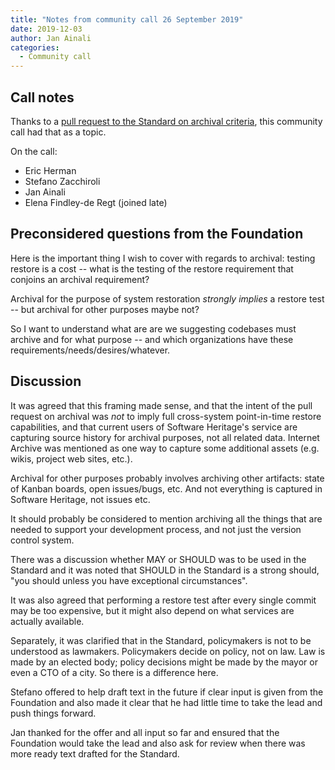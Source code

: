```yaml
---
title: "Notes from community call 26 September 2019"
date: 2019-12-03
author: Jan Ainali
categories:
  - Community call
---
```


## Call notes

Thanks to a [pull request to the Standard on archival criteria](https://github.com/publiccodenet/standard/pull/263), this community call had that as a topic.

On the call:
* Eric Herman
* Stefano Zacchiroli
* Jan Ainali
* Elena Findley-de Regt (joined late)

## Preconsidered questions from the Foundation

Here is the important thing I wish to cover with regards to archival: testing restore is a cost -- what is the testing of the restore requirement that conjoins an archival requirement?

Archival for the purpose of system restoration _strongly_ _implies_ a restore test -- but archival for other purposes maybe not?

So I want to understand what are are we suggesting codebases must archive and for what purpose -- and which organizations have these requirements/needs/desires/whatever.

## Discussion

It was agreed that this framing made sense, and that the intent of the pull request on archival was _not_ to imply full cross-system point-in-time restore capabilities, and that current users of Software Heritage's service are capturing source history for archival purposes, not all related data. Internet Archive was mentioned as one way to capture some additional assets (e.g. wikis, project web sites, etc.).

Archival for other purposes probably involves archiving other artifacts: state of Kanban boards, open issues/bugs, etc. And not everything is captured in Software Heritage, not issues etc.

It should probably be considered to mention archiving all the things that are needed to support your development process, and not just the version control system.

There was a discussion whether MAY or SHOULD was to be used in the Standard and it was noted that SHOULD in the Standard is a strong should, "you should unless you have exceptional circumstances".

It was also agreed that performing a restore test after every single commit may be too expensive, but it might also depend on what services are actually available.

Separately, it was clarified that in the Standard, policymakers is not to be understood as lawmakers. Policymakers decide on policy, not on law. Law is made by an elected body; policy decisions might be made by the mayor or even a CTO of a city. So there is a difference here.

Stefano offered to help draft text in the future if clear input is given from the Foundation and also made it clear that he had little time to take the lead and push things forward.

Jan thanked for the offer and all input so far and ensured that the Foundation would take the lead and also ask for review when there was more ready text drafted for the Standard.
